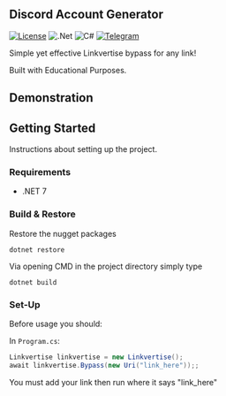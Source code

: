 ## Discord Account Generator
[![License](https://img.shields.io/badge/License-Apache_2.0-blue.svg)](https://opensource.org/licenses/Apache-2.0) ![.Net](https://img.shields.io/badge/.NET-5C2D91?style=for-the-badge&logo=.net&logoColor=white) ![C#](https://img.shields.io/badge/c%23-%23239120.svg?style=for-the-badge&logo=c-sharp&logoColor=white) [![Telegram](https://img.shields.io/badge/Telegram-2CA5E0?style=for-the-badge&logo=telegram&logoColor=white)](https://t.me/trollicus)

Simple yet effective Linkvertise bypass for any link!

Built with Educational Purposes.


## Demonstration

[](https://github.com/Trollicus/silver-fishstick/assets/40140975/66c0a474-5aa4-4afd-b1ea-17ee40e08612)


## Getting Started

Instructions about setting up the project.

### Requirements

* .NET 7

### Build & Restore

Restore the nugget packages

```
dotnet restore
```

Via opening CMD in the project directory simply type

```
dotnet build
```


### Set-Up

Before usage you should:

In `Program.cs`:

```csharp 
Linkvertise linkvertise = new Linkvertise();
await linkvertise.Bypass(new Uri("link_here"));; 
```
You must add your link then run where it says "link_here"


